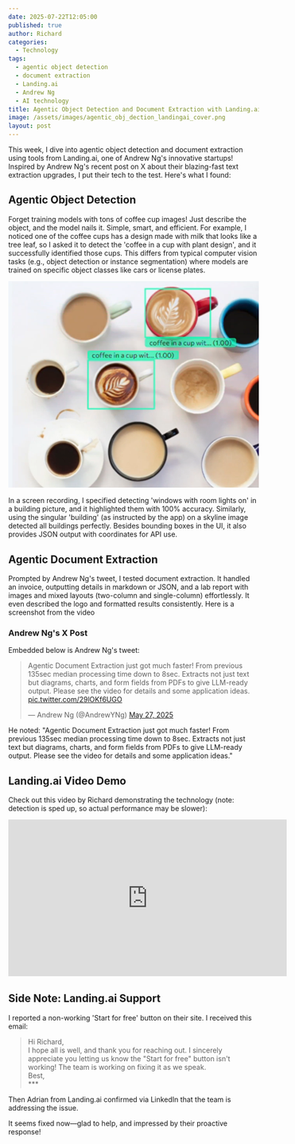 ```yaml
---
date: 2025-07-22T12:05:00
published: true
author: Richard
categories:
  - Technology
tags:
  - agentic object detection
  - document extraction
  - Landing.ai
  - Andrew Ng
  - AI technology
title: Agentic Object Detection and Document Extraction with Landing.ai
image: /assets/images/agentic_obj_dection_landingai_cover.png
layout: post
---
```

This week, I dive into agentic object detection and document extraction using tools from Landing.ai, one of Andrew Ng's innovative startups! Inspired by Andrew Ng's recent post on X about their blazing-fast text extraction upgrades, I put their tech to the test. Here's what I found:

## Agentic Object Detection

Forget training models with tons of coffee cup images! Just describe the object, and the model nails it. Simple, smart, and efficient. For example, I noticed one of the coffee cups has a design made with milk that looks like a tree leaf, so I asked it to detect the 'coffee in a cup with plant design', and it successfully identified those cups. This differs from typical computer vision tasks (e.g., object detection or instance segmentation) where models are trained on specific object classes like cars or license plates.

![coffee cups with plant design detected by landing ai](/assets/images/landingai_coffee_plant.png "coffee cups with plant design detected by landing ai")

In a screen recording, I specified detecting 'windows with room lights on' in a building picture, and it highlighted them with 100% accuracy. Similarly, using the singular 'building' (as instructed by the app) on a skyline image detected all buildings perfectly. Besides bounding boxes in the UI, it also provides JSON output with coordinates for API use.

## Agentic Document Extraction

Prompted by Andrew Ng's tweet, I tested document extraction. It handled an invoice, outputting details in markdown or JSON, and a lab report with images and mixed layouts (two-column and single-column) effortlessly. It even described the logo and formatted results consistently. Here is a screenshot from the video



### Andrew Ng's X Post

Embedded below is Andrew Ng's tweet:
<blockquote class="twitter-tweet"><p lang="en" dir="ltr">Agentic Document Extraction just got much faster! From previous 135sec median processing time down to 8sec. Extracts not just text but diagrams, charts, and form fields from PDFs to give LLM-ready output. Please see the video for details and some application ideas. <a href="https://t.co/29lOKf6UGO">pic.twitter.com/29lOKf6UGO</a></p>— Andrew Ng (@AndrewYNg) <a href="https://twitter.com/AndrewYNg/status/1927384264779170259?ref_src=twsrc%5Etfw">May 27, 2025</a></blockquote> <script async src="https://platform.twitter.com/widgets.js" charset="utf-8"></script>

He noted: "Agentic Document Extraction just got much faster! From previous 135sec median processing time down to 8sec. Extracts not just text but diagrams, charts, and form fields from PDFs to give LLM-ready output. Please see the video for details and some application ideas."

## Landing.ai Video Demo

Check out this video by Richard demonstrating the technology (note: detection is sped up, so actual performance may be slower):
<iframe width="560" height="315" src="https://www.youtube.com/embed/lC6g-T5V470" frameborder="0" allowfullscreen></iframe>

## Side Note: Landing.ai Support

I reported a non-working 'Start for free' button on their site. I received this email:

> Hi Richard,  
> I hope all is well, and thank you for reaching out. I sincerely appreciate you letting us know the "Start for free" button isn't working! The team is working on fixing it as we speak.  
> Best,  
> \*\*\*

Then Adrian from Landing.ai confirmed via LinkedIn that the team is addressing the issue.



 It seems fixed now—glad to help, and impressed by their proactive response!
